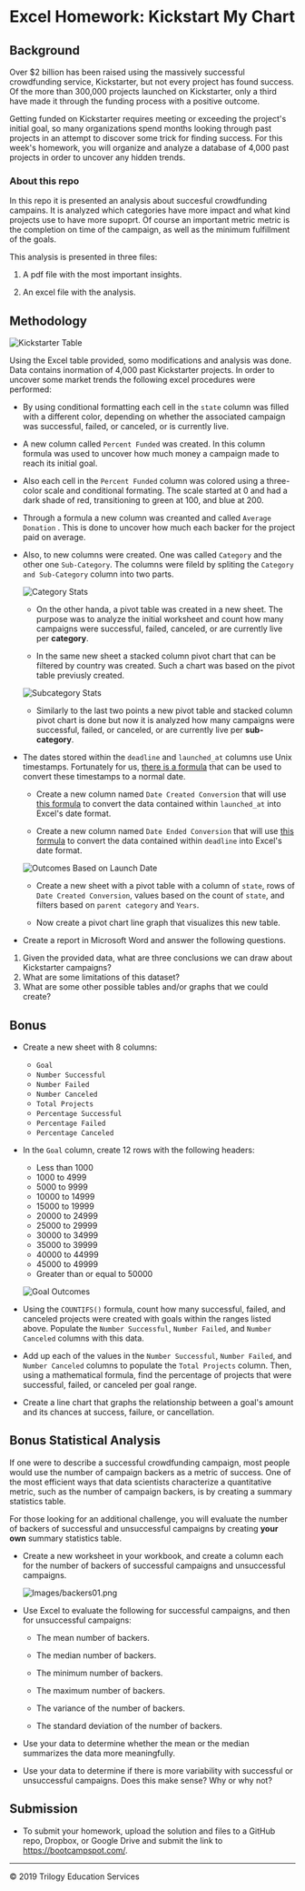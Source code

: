 # Excel Homework: Kickstart My Chart

## Background

Over $2 billion has been raised using the massively successful crowdfunding service, Kickstarter, but not every project has found success. Of the more than 300,000 projects launched on Kickstarter, only a third have made it through the funding process with a positive outcome.

Getting funded on Kickstarter requires meeting or exceeding the project's initial goal, so many organizations spend months looking through past projects in an attempt to discover some trick for finding success. For this week's homework, you will organize and analyze a database of 4,000 past projects in order to uncover any hidden trends.

### About this repo

In this repo it is presented an analysis about succesful crowdfunding campains. It is analyzed which categories have more impact and what kind projects use to have more supoprt. Of course an important metric metric is the completion on time of the campaign, as well as the minimum fulfillment of the goals.

This analysis is presented in three files:

1. A pdf file with the most important insights.

2. An excel file with the analysis.

## Methodology

![Kickstarter Table](Images/FullTable.PNG)

Using the Excel table provided, somo modifications and analysis was done. Data contains inormation of 4,000 past Kickstarter projects. In order to uncover some market trends the following excel procedures were performed:

* By using conditional formatting each cell in the `state` column was filled with a different color, depending on whether the associated campaign was successful, failed, or canceled, or is currently live.

* A new column called `Percent Funded` was created. In this column formula was used to uncover how much money a campaign made to reach its initial goal.

* Also each cell in the `Percent Funded` column was colored using a three-color scale and conditional formating. The scale started at 0 and had a dark shade of red, transitioning to green at 100, and blue at 200.

* Through a formula a new column was creanted and called `Average Donation` . This is done to uncover how much each backer for the project paid on average.

* Also, to new columns were created. One was called `Category` and the other one `Sub-Category`. The columns were fileld by spliting the `Category and Sub-Category` column into two parts.

  ![Category Stats](Images/CategoryStats.PNG)

  * On the other handa, a pivot table was created in a new sheet. The purpose was to analyze the initial worksheet and count how many campaigns were successful, failed, canceled, or are currently live per **category**.

  * In the same new sheet a stacked column pivot chart that can be filtered by country was created. Such a chart was based on the pivot table previusly created.

  ![Subcategory Stats](Images/SubcategoryStats.PNG)

  * Similarly to the last two points a new pivot table and stacked column pivot chart is done but now it is analyzed how many campaigns were successful, failed, or canceled, or are currently live per **sub-category**.

* The dates stored within the `deadline` and `launched_at` columns use Unix timestamps. Fortunately for us, [there is a formula](https://www.extendoffice.com/documents/excel/2473-excel-timestamp-to-date.html) that can be used to convert these timestamps to a normal date.

  * Create a new column named `Date Created Conversion` that will use [this formula](https://www.extendoffice.com/documents/excel/2473-excel-timestamp-to-date.html) to convert the data contained within `launched_at` into Excel's date format.

  * Create a new column named `Date Ended Conversion` that will use [this formula](https://www.extendoffice.com/documents/excel/2473-excel-timestamp-to-date.html) to convert the data contained within `deadline` into Excel's date format.

  ![Outcomes Based on Launch Date](Images/LaunchDateOutcomes.PNG)

  * Create a new sheet with a pivot table with a column of `state`, rows of `Date Created Conversion`, values based on the count of `state`, and filters based on `parent category` and `Years`.

  * Now create a pivot chart line graph that visualizes this new table.

* Create a report in Microsoft Word and answer the following questions.

1. Given the provided data, what are three conclusions we can draw about Kickstarter campaigns?
2. What are some limitations of this dataset?
3. What are some other possible tables and/or graphs that we could create?

## Bonus

* Create a new sheet with 8 columns:

  * `Goal`
  * `Number Successful`
  * `Number Failed`
  * `Number Canceled`
  * `Total Projects`
  * `Percentage Successful`
  * `Percentage Failed`
  * `Percentage Canceled`

* In the `Goal` column, create 12 rows with the following headers:

  * Less than 1000
  * 1000 to 4999
  * 5000 to 9999
  * 10000 to 14999
  * 15000 to 19999
  * 20000 to 24999
  * 25000 to 29999
  * 30000 to 34999
  * 35000 to 39999
  * 40000 to 44999
  * 45000 to 49999
  * Greater than or equal to 50000

  ![Goal Outcomes](Images/GoalOutcomes.PNG)

* Using the `COUNTIFS()` formula, count how many successful, failed, and canceled projects were created with goals within the ranges listed above. Populate the `Number Successful`, `Number Failed`, and `Number Canceled` columns with this data.

* Add up each of the values in the `Number Successful`, `Number Failed`, and `Number Canceled` columns to populate the `Total Projects` column. Then, using a mathematical formula, find the percentage of projects that were successful, failed, or canceled per goal range.

* Create a line chart that graphs the relationship between a goal's amount and its chances at success, failure, or cancellation.

## Bonus Statistical Analysis

If one were to describe a successful crowdfunding campaign, most people would use the number of campaign backers as a metric of success. One of the most efficient ways that data scientists characterize a quantitative metric, such as the number of campaign backers, is by creating a summary statistics table.

For those looking for an additional challenge, you will evaluate the number of backers of successful and unsuccessful campaigns by creating **your own** summary statistics table.

* Create a new worksheet in your workbook, and create a column each for the number of backers of successful campaigns and unsuccessful campaigns.

  ![Images/backers01.png](Images/backers01.png)

* Use Excel to evaluate the following for successful campaigns, and then for unsuccessful campaigns:

  * The mean number of backers.

  * The median number of backers.

  * The minimum number of backers.

  * The maximum number of backers.

  * The variance of the number of backers.

  * The standard deviation of the number of backers.

* Use your data to determine whether the mean or the median summarizes the data more meaningfully.

* Use your data to determine if there is more variability with successful or unsuccessful campaigns. Does this make sense? Why or why not?

## Submission

* To submit your homework, upload the solution and files to a GitHub repo, Dropbox, or Google Drive and submit the link to <https://bootcampspot.com/>.

- - -

© 2019 Trilogy Education Services
